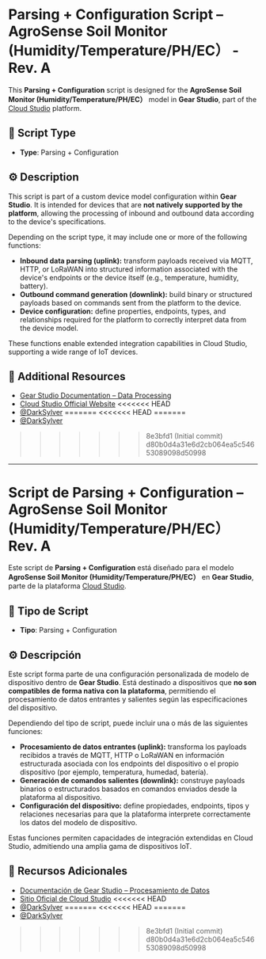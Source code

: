
# Parsing + Configuration Script – AgroSense Soil Monitor (Humidity/Temperature/PH/EC） - Rev. A

This **Parsing + Configuration** script is designed for the **AgroSense Soil Monitor (Humidity/Temperature/PH/EC）** model in **Gear Studio**, part of the [Cloud Studio](https://www.cloud.studio/) platform.

## 🧩 Script Type

- **Type**: Parsing + Configuration

## ⚙️ Description

This script is part of a custom device model configuration within **Gear Studio**. It is intended for devices that are **not natively supported by the platform**, allowing the processing of inbound and outbound data according to the device's specifications.

Depending on the script type, it may include one or more of the following functions:

- **Inbound data parsing (uplink):** transform payloads received via MQTT, HTTP, or LoRaWAN into structured information associated with the device's endpoints or the device itself (e.g., temperature, humidity, battery).
- **Outbound command generation (downlink):** build binary or structured payloads based on commands sent from the platform to the device.
- **Device configuration:** define properties, endpoints, types, and relationships required for the platform to correctly interpret data from the device model.

These functions enable extended integration capabilities in Cloud Studio, supporting a wide range of IoT devices.

## 🔗 Additional Resources

- [Gear Studio Documentation – Data Processing](https://wiki.cloud.studio/es/page/200)
- [Cloud Studio Official Website](https://www.cloud.studio/)
<<<<<<< HEAD
- [@DarkSylver](https://github.com/DarkSylver)
=======
<<<<<<< HEAD
=======
- [@DarkSylver](https://github.com/DarkSylver)
>>>>>>> 8e3bfd1 (Initial commit)
>>>>>>> d80b0d4a31e6d2cb064ea5c54653089098d50998

---

# Script de Parsing + Configuration – AgroSense Soil Monitor (Humidity/Temperature/PH/EC） Rev. A

Este script de **Parsing + Configuration** está diseñado para el modelo **AgroSense Soil Monitor (Humidity/Temperature/PH/EC）** en **Gear Studio**, parte de la plataforma [Cloud Studio](https://www.cloud.studio/).

## 🧩 Tipo de Script

- **Tipo**: Parsing + Configuration

## ⚙️ Descripción

Este script forma parte de una configuración personalizada de modelo de dispositivo dentro de **Gear Studio**. Está destinado a dispositivos que **no son compatibles de forma nativa con la plataforma**, permitiendo el procesamiento de datos entrantes y salientes según las especificaciones del dispositivo.

Dependiendo del tipo de script, puede incluir una o más de las siguientes funciones:

- **Procesamiento de datos entrantes (uplink):** transforma los payloads recibidos a través de MQTT, HTTP o LoRaWAN en información estructurada asociada con los endpoints del dispositivo o el propio dispositivo (por ejemplo, temperatura, humedad, batería).
- **Generación de comandos salientes (downlink):** construye payloads binarios o estructurados basados en comandos enviados desde la plataforma al dispositivo.
- **Configuración del dispositivo:** define propiedades, endpoints, tipos y relaciones necesarias para que la plataforma interprete correctamente los datos del modelo de dispositivo.

Estas funciones permiten capacidades de integración extendidas en Cloud Studio, admitiendo una amplia gama de dispositivos IoT.

## 🔗 Recursos Adicionales

- [Documentación de Gear Studio – Procesamiento de Datos](https://wiki.cloud.studio/es/page/200)
- [Sitio Oficial de Cloud Studio](https://www.cloud.studio/)
<<<<<<< HEAD
- [@DarkSylver](https://github.com/DarkSylver)
=======
<<<<<<< HEAD
=======
- [@DarkSylver](https://github.com/DarkSylver)
>>>>>>> 8e3bfd1 (Initial commit)
>>>>>>> d80b0d4a31e6d2cb064ea5c54653089098d50998

